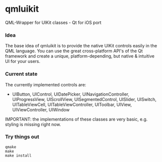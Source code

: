 # qmluikit
QML-Wrapper for UIKit classes - Qt for iOS port

### Idea
The base idea of qmluikit is to provide the native UIKit controls easily in the QML language. You can use the great cross-platform API's of the Qt framework and create a unique, platform-depending, but native & intuitive UI for your users.

### Current state
The currently implemented controls are:
* UIButton, UIControl, UIDatePicker, UINavigationController, UIProgressView, UIScrollView, UISegmentedControl, UISlider, UISwitch, UITableViewCell, UITableViewController, UIToolbar, UIView, UIViewController, UIWindow

IMPORTANT: the implementations of these classes are very basic, e.g. styling is missing right now.

### Try things out
```
qmake
make
make install
```

